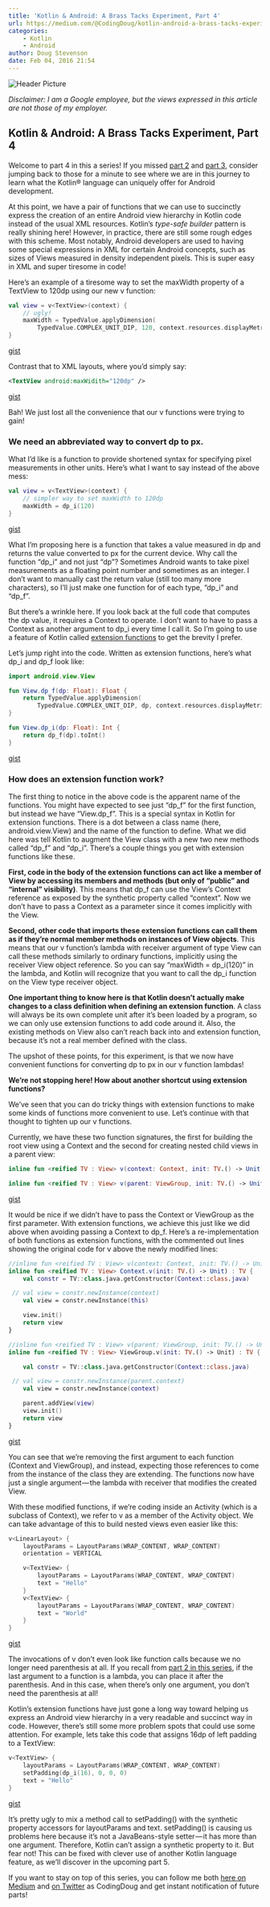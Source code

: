 ```yaml
---
title: 'Kotlin & Android: A Brass Tacks Experiment, Part 4'
url: https://medium.com/@CodingDoug/kotlin-android-a-brass-tacks-experiment-part-4-4b7b501fa457#.dllcmjpbu
categories:
    - Kotlin
    - Android
author: Doug Stevenson
date: Feb 04, 2016 21:54
---
```

![Header Picture](https://cdn-images-1.medium.com/max/800/1*UN-S8ELMC2kpHf4tJKfbLQ.png)

*Disclaimer: I am a Google employee, but the views expressed in this article are not those of my employer.*

## Kotlin & Android: A Brass Tacks Experiment, Part 4

Welcome to part 4 in this a series! If you missed [part 2](https://medium.com/p/kotlin-android-a-brass-tacks-experiment-part-2-c67661cfdf5f) and [part 3](https://medium.com/p/kotlin-android-a-brass-tacks-experiment-part-3-84e65d567a37), consider jumping back to those for a minute to see where we are in this journey to learn what the Kotlin® language can uniquely offer for Android development.

At this point, we have a pair of functions that we can use to succinctly express the creation of an entire Android view hierarchy in Kotlin code instead of the usual XML resources. Kotlin’s *type-safe builder* pattern is really shining here! However, in practice, there are still some rough edges with this scheme. Most notably, Android developers are used to having some special expressions in XML for certain Android concepts, such as sizes of Views measured in density independent pixels. This is super easy in XML and super tiresome in code!

Here’s an example of a tiresome way to set the maxWidth property of a TextView to 120dp using our new v function:


```kotlin
val view = v<TextView>(context) {
    // ugly!
    maxWidth = TypedValue.applyDimension(
        TypedValue.COMPLEX_UNIT_DIP, 120, context.resources.displayMetrics).toInt()
}
```
[gist](https://gist.github.com/CodingDoug/abe3765f9fe641871ede)

Contrast that to XML layouts, where you’d simply say:

```xml
<TextView android:maxWidith="120dp" />
```
[gist](https://gist.github.com/CodingDoug/c239a76530670537ce6b)

Bah! We just lost all the convenience that our v functions were trying to gain!

### We need an abbreviated way to convert dp to px.

What I’d like is a function to provide shortened syntax for specifying pixel measurements in other units. Here’s what I want to say instead of the above mess:

```kotlin
val view = v<TextView>(context) {
    // simpler way to set maxWidth to 120dp
    maxWidth = dp_i(120)
}
```
[gist](https://gist.github.com/CodingDoug/cef8e7f5fe6324ff6436)

What I’m proposing here is a function that takes a value measured in dp and returns the value converted to px for the current device. Why call the function “dp_i” and not just “dp”? Sometimes Android wants to take pixel measurements as a floating point number and sometimes as an integer. I don’t want to manually cast the return value (still too many more characters), so I’ll just make one function for of each type, “dp_i” and “dp_f”.

But there’s a wrinkle here. If you look back at the full code that computes the dp value, it requires a Context to operate. I don’t want to have to pass a Context as another argument to dp_i every time I call it. So I’m going to use a feature of Kotlin called [extension functions](https://kotlinlang.org/docs/reference/extensions.html) to get the brevity I prefer.

Let’s jump right into the code. Written as extension functions, here’s what dp_i and dp_f look like:

```kotlin
import android.view.View

fun View.dp_f(dp: Float): Float {
    return TypedValue.applyDimension(
        TypedValue.COMPLEX_UNIT_DIP, dp, context.resources.displayMetrics)
}

fun View.dp_i(dp: Float): Int {
    return dp_f(dp).toInt()
}
```
[gist](https://gist.github.com/CodingDoug/489045d5a92be732dec9)

### How does an extension function work?

The first thing to notice in the above code is the apparent name of the functions. You might have expected to see just “dp_f” for the first function, but instead we have “View.dp_f”. This is a special syntax in Kotlin for extension functions. There is a dot between a class name (here, android.view.View) and the name of the function to define. What we did here was tell Kotlin to augment the View class with a new two new methods called “dp_f” and “dp_i”. There’s a couple things you get with extension functions like these.

**First, code in the body of the extension functions can act like a member of View by accessing its members and methods (but only of “public” and “internal” visibility)**. This means that dp_f can use the View’s Context reference as exposed by the synthetic property called “context”. Now we don’t have to pass a Context as a parameter since it comes implicitly with the View.

**Second, other code that imports these extension functions can call them as if they’re normal member methods on instances of View objects**. This means that our v function’s lambda with receiver argument of type View can call these methods similarly to ordinary functions, implicitly using the receiver View object reference. So you can say “maxWidth = dp_i(120)” in the lambda, and Kotlin will recognize that you want to call the dp_i function on the View type receiver object.

**One important thing to know here is that Kotlin doesn’t actually make changes to a class definition when defining an extension function**. A class will always be its own complete unit after it’s been loaded by a program, so we can only use extension functions to add code around it. Also, the existing methods on View also can’t reach back into and extension function, because it’s not a real member defined with the class.

The upshot of these points, for this experiment, is that we now have convenient functions for converting dp to px in our v function lambdas!

**We’re not stopping here! How about another shortcut using extension functions?**

We’ve seen that you can do tricky things with extension functions to make some kinds of functions more convenient to use. Let’s continue with that thought to tighten up our v functions.

Currently, we have these two function signatures, the first for building the root view using a Context and the second for creating nested child views in a parent view:

```kotlin
inline fun <reified TV : View> v(context: Context, init: TV.() -> Unit) : TV

inline fun <reified TV : View> v(parent: ViewGroup, init: TV.() -> Unit) : TV
```
[gist](https://gist.github.com/CodingDoug/c91ef8277e3edae1be6e)

It would be nice if we didn’t have to pass the Context or ViewGroup as the first parameter. With extension functions, we achieve this just like we did above when avoiding passing a Context to dp_f. Here’s a re-implementation of both functions as extension functions, with the commented out lines showing the original code for v above the newly modified lines:

```kotlin
//inline fun <reified TV : View> v(context: Context, init: TV.() -> Unit) : TV {
inline fun <reified TV : View> Context.v(init: TV.() -> Unit) : TV {
    val constr = TV::class.java.getConstructor(Context::class.java)

 // val view = constr.newInstance(context)
    val view = constr.newInstance(this)

    view.init()
    return view
}

//inline fun <reified TV : View> v(parent: ViewGroup, init: TV.() -> Unit) : TV {
inline fun <reified TV : View> ViewGroup.v(init: TV.() -> Unit) : TV {

    val constr = TV::class.java.getConstructor(Context::class.java)

 // val view = constr.newInstance(parent.context)
    val view = constr.newInstance(context)

    parent.addView(view)
    view.init()
    return view
}
```
[gist](https://gist.github.com/CodingDoug/43d17d44459805e51072)

You can see that we’re removing the first argument to each function (Context and ViewGroup), and instead, expecting those references to come from the instance of the class they are extending. The functions now have just a single argument — the lambda with receiver that modifies the created View.

With these modified functions, if we’re coding inside an Activity (which is a subclass of Context), we refer to v as a member of the Activity object. We can take advantage of this to build nested views even easier like this:

```kotlin
v<LinearLayout> {
    layoutParams = LayoutParams(WRAP_CONTENT, WRAP_CONTENT)
    orientation = VERTICAL

    v<TextView> {
        layoutParams = LayoutParams(WRAP_CONTENT, WRAP_CONTENT)
        text = "Hello"
    }
    v<TextView> {
        layoutParams = LayoutParams(WRAP_CONTENT, WRAP_CONTENT)
        text = "World"
    }
}
```
[gist](https://gist.github.com/CodingDoug/3961d2ccc55376cf1274)

The invocations of v don’t even look like function calls because we no longer need parenthesis at all. If you recall from [part 2 in this series](https://medium.com/@CodingDoug/kotlin-android-a-brass-tacks-experiment-part-2-c67661cfdf5f), if the last argument to a function is a lambda, you can place it after the parenthesis. And in this case, when there’s only one argument, you don’t need the parenthesis at all!

Kotlin’s extension functions have just gone a long way toward helping us express an Android view hierarchy in a very readable and succinct way in code. However, there’s still some more problem spots that could use some attention. For example, lets take this code that assigns 16dp of left padding to a TextView:

```kotlin
v<TextView> {
    layoutParams = LayoutParams(WRAP_CONTENT, WRAP_CONTENT)
    setPadding(dp_i(16), 0, 0, 0)
    text = "Hello"
}
```
[gist](https://gist.github.com/CodingDoug/6119424973b9c0f3824d)

It’s pretty ugly to mix a method call to setPadding() with the synthetic property accessors for layoutParams and text. setPadding() is causing us problems here because it’s not a JavaBeans-style setter — it has more than one argument. Therefore, Kotlin can’t assign a synthetic property to it. But fear not! This can be fixed with clever use of another Kotlin language feature, as we’ll discover in the upcoming part 5.

If you want to stay on top of this series, you can follow me both [here on Medium](https://medium.com/@CodingDoug) and [on Twitter](https://twitter.com/CodingDoug) as CodingDoug and get instant notification of future parts!
